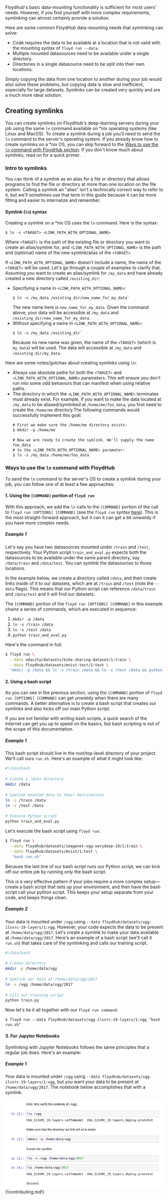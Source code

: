 Floydhub's basic data-mounting functionality is sufficient for most users'
needs. However, if you find yourself with more complex requirements, symlinking
can almost certainly provide a solution.

Here are some common FloydHub data-mounting needs that symlinking can solve:

  - Code requires the data to be available at a location that is not valid with
    the mounting syntax of `floyd run --data`.
  - Multiple mounted datasources need to be available under a single directory.
  - Directories in a single datasource need to be split into their own
    locations.

Simply copying the data from one location to another during your job would also
solve these problems, but copying data is slow and inefficient, especially for
large datasets. Symlinks can be created very quickly and are a much more ideal
solution.

## Creating symlinks
You can create symlinks on FloydHub's deep-learning servers during your job
using the same `ln` command available on \*nix operating systems (like Linux
and MacOS). To create a symlink during a job you'll need to send the `ln`
command to the server's operating system. If you already know how to create
symlinks on a \*nix OS, you can skip forward to the [Ways to use the `ln`
command with FloydHub section](#ways-to-use-the-ln-command-with-floydhub). If
you don't know much about symlinks, read on for a quick primer.

### Intro to symlinks
You can think of a symlink as an alias for a file or directory that allows
programs to find the file or directory at more than one location on the file
system. Calling a symlink an "alias" isn't a technically correct way to refer
to it, but we'll sometimes use that term in this guide because it can be more
fitting and easier to internalize and remember.

#### Symlink (`ln`) syntax
Creating a symlink on a \*nix OS uses the `ln` command. Here is the syntax:
```
$ ln -s <TARGET> <LINK_PATH_WITH_OPTIONAL_NAME>
```

Where `<TARGET>` is the path of the existing file or directory you want to
create an alias/symlink for, and `<LINK_PATH_WITH_OPTIONAL_NAME>` is the path
and (optional) name of the new symlink/alias of the `<TARGET>`.

If `<LINK_PATH_WITH_OPTIONAL_NAME>` doesn't include a name, the name of the
`<TARGET>` will be used. Let's go through a couple of examples to clarify that.
Assuming you want to create an alias/symlink for `/my_data` and have already
created a new directory called `/existing_dir`:

  - Specifying a name in `<LINK_PATH_WITH_OPTIONAL_NAME>`:
    ```
    $ ln -s /my_data /existing_dir/new_name_for_my_data`
    ```
    The new name here is `new_name_for_my_data`. Given the command above, your
    data will be accessible at `/my_data` and
    `/existing_dir/new_name_for_my_data`.
  - Without specifying a name in `<LINK_PATH_WITH_OPTIONAL_NAME>`:
    ```
    $ ln -s /my_data /existing_dir`
    ```
    Because no new name was given, the name of the `<TARGET>` (which is
    `my_data`) will be used. The data will accessible at `/my_data` and
    `/existing_dir/my_data`.

Here are some notes/gotchas about creating symlinks using `ln`:

  - Always use absolute paths for both the `<TARGET>` and
    `<LINK_PATH_WITH_OPTIONAL_NAME>` parameters. This will ensure you don't run
    into some odd behaviors that can manifest when using relative paths.
  - The directory in which the `<LINK_PATH_WITH_OPTIONAL_NAME>` terminates must
    already exist. For example, if you want to make the data located at
    `/my_data` to be aliased/symlinked at `/home/me/foo_data`, you first need
    to create the `/home/me` directory.The following commands would
    successfully implement this goal:
    ```
    # First we make sure the /home/me directory exists:
    $ mkdir -p /home/me

    # Now we are ready to create the symlink. We'll supply the name foo_data
    # to the <LINK_PATH_WITH_OPTIONAL_NAME> parameter:
    $ ln -s /my_data /home/me/foo_data
    ```

### Ways to use the `ln` command with FloydHub

To send the `ln` command to the server's OS to create a symlink during your
job, you can follow one of at least a few approaches:

#### 1. Using the `[COMMAND]` portion of `floyd run`

With this approach, we add the `ln` calls to the `[COMMAND]` portion of the
call to `floyd run [OPTIONS] [COMMAND]` (see the `floyd run` syntax
[here](../../commands/run.md)). This is the most straight-forward approach, but
it can it can get a bit unwieldy if you have more complex needs.

##### Example 1

Let's say you have two datasources mounted under `/train` and `/test`,
respectively. Your Python script `train_and_eval.py` expects both the
datasources to be available under the same parent directory, say `/data/train`
and `/data/test`. You can symlink the datasources to those locations.

In the example below, we create a directory called `/data`, and then create
links inside of it to our datasets, which are at `/train` and `/test` (note the
`--data` flags). This means that our Python script can reference `/data/train`
and `/data/test` and it will find our datasets.

The `[COMMAND]` portion of the `floyd run [OPTIONS] [COMMAND]` in this example
chains a series of commands, which are executed in sequence:

1. `mkdir -p /data`
2. `ln -s /train /data`
3. `ln -s /test /data`
4. `python train_and_eval.py`

Here's the command in full:

```bash
$ floyd run \
  --data udacity/datasets/bike-sharing-dataset/1:train \
  --data floydhub/datasets/mnist-test/1:test \
  "mkdir -p /data && ln -s /train /data && ln -s /test /data && python train_and_eval.py"
```

#### 2. Using a bash script

As you can see in the previous section, using the `[COMMAND]` portion of `floyd
run [OPTIONS] [COMMAND]` can get unwieldy when there are many commands. A
better alternative is to create a bash script that creates our symlinks and
also kicks off our main Python script.

If you are not familiar with writing bash scripts, a quick search of the
Internet can get you up to speed on the basics, but bash scripting is out of
the scope of this documentation.

##### Example 1

This bash script should live in the root/top-level directory of your project.
We'll call ours `run.sh`. Here's an example of what it might look like:

```bash
#!/bin/bash

# Create a /data directory
mkdir /data

# Symlink mounted data to their destinations
ln -s /train /data
ln -s /test /data

# Execute Python script
python train_and_eval.py
```

Let's execute the bash script using `floyd run`:

```bash
$ floyd run \
  --data floydhub/datasets/imagenet-vgg-verydeep-19/1:train \
  --data floydhub/datasets/mnist/1:test \
   "bash run.sh"
```

Because the last line of our bash script runs our Python script, we can kick
off our entire job by running only the bash script.

This is a very effective pattern if your jobs require a more complex
setup—create a bash script that sets up your environment, and then have the
bash script call your python script. This keeps your setup separate from your
code, and keeps things clean.

##### Example 2

Your data is mounted under `/vgg` using `--data
floydhub/datasets/vgg-ilsvrc-19-layers/1:vgg`. However, your code expects the
data to be present at `/home/data/vgg/2017`. Let's create a symlink to make
your data available at `/home/data/vgg/2017`. Here's an example of a bash
script (we'll call it `run.sh`) that takes care of the symlinking and
calls our training script.

```bash
#!/bin/bash

# Create directory
mkdir -p /home/data/vgg

# Symlink our data at /home/data/vgg/2017
ln -s /vgg /home/data/vgg/2017

# Call our training script
python train.py
```

Now let's tie it all together with our `floyd run command`:

```
$ floyd run --data floydhub/datasets/vgg-ilsvrc-19-layers/1:vgg "bash run.sh"
```

#### 3. For Jupyter Notebooks
Symlinking with Jupyter Notebooks follows the same principles that a regular
job does. Here's an example:

##### Example 1
Your data is mounted under `/vgg` using `--data
floydhub/datasets/vgg-ilsvrc-19-layers/1:vgg`, but you want your data to be
present at `/home/data/vgg/2017`. The notebook below accomplishes that with a
symlink:

![Symlink Jupyter](../../img/symlink_jupyter.jpg)
{!contributing.md!}

